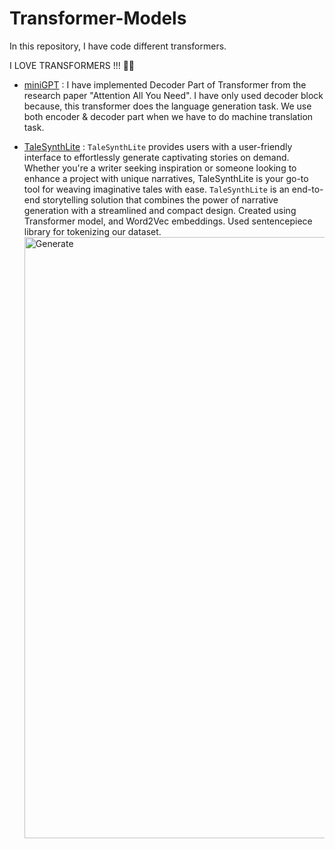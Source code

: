 # Transformer-Models
In this repository, I have code different transformers.

I LOVE TRANSFORMERS !!!
🤯🔥

* <a href="https://github.com/RustyGrackle/Transformer-Models/blob/main/miniGPT.ipynb">miniGPT</a> : I have implemented Decoder Part of Transformer from the research paper "Attention All You Need". I have only used decoder block because, this transformer does the language generation task. We use both encoder & decoder part when we have to do machine translation task.

* <a href="https://github.com/RustyGrackle/Transformer-Models/blob/main/wild_training.ipynb">TaleSynthLite</a> : `TaleSynthLite` provides users with a user-friendly interface to effortlessly generate captivating stories on demand. Whether you're a writer seeking inspiration or someone looking to enhance a project with unique narratives, TaleSynthLite is your go-to tool for weaving imaginative tales with ease. `TaleSynthLite` is an end-to-end storytelling solution that combines the power of narrative generation with a streamlined and compact design. Created using Transformer model, and Word2Vec embeddings. Used sentencepiece library for tokenizing our dataset.<img width="962" alt="Generate" src="https://github.com/RustyGrackle/Transformer-Models/assets/98332290/1d2135f9-51a3-4e62-9bd1-e090dfeeaa0a">
